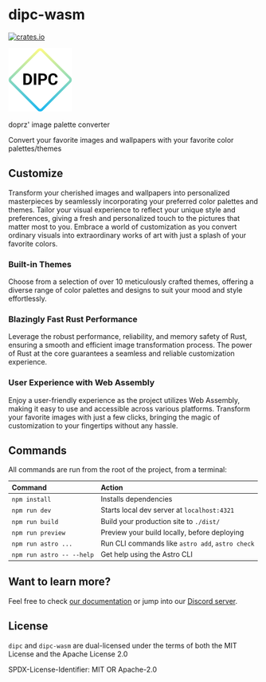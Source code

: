 # dipc-wasm

[![crates.io](https://img.shields.io/crates/v/dipc)](https://crates.io/crates/dipc)

<picture>
    <source media="(prefers-color-scheme: dark)" srcset="images/dipc_dark.png">
    <img alt="dipc light icon" src="images/dipc_light.png">
</picture>

doprz' image palette converter

Convert your favorite images and wallpapers with your favorite color palettes/themes

## Customize

Transform your cherished images and wallpapers into personalized masterpieces by seamlessly incorporating your preferred color palettes and themes. Tailor your visual experience to reflect your unique style and preferences, giving a fresh and personalized touch to the pictures that matter most to you. Embrace a world of customization as you convert ordinary visuals into extraordinary works of art with just a splash of your favorite colors.

### Built-in Themes

Choose from a selection of over 10 meticulously crafted themes, offering a diverse range of color palettes and designs to suit your mood and style effortlessly.

### Blazingly Fast Rust Performance

Leverage the robust performance, reliability, and memory safety of Rust, ensuring a smooth and efficient image transformation process. The power of Rust at the core guarantees a seamless and reliable customization experience.

### User Experience with Web Assembly

Enjoy a user-friendly experience as the project utilizes Web Assembly, making it easy to use and accessible across various platforms. Transform your favorite images with just a few clicks, bringing the magic of customization to your fingertips without any hassle.

## Commands

All commands are run from the root of the project, from a terminal:

| Command                   | Action                                           |
| :------------------------ | :----------------------------------------------- |
| `npm install`             | Installs dependencies                            |
| `npm run dev`             | Starts local dev server at `localhost:4321`      |
| `npm run build`           | Build your production site to `./dist/`          |
| `npm run preview`         | Preview your build locally, before deploying     |
| `npm run astro ...`       | Run CLI commands like `astro add`, `astro check` |
| `npm run astro -- --help` | Get help using the Astro CLI                     |

## Want to learn more?

Feel free to check [our documentation](https://docs.astro.build) or jump into our [Discord server](https://astro.build/chat).

## License

`dipc` and `dipc-wasm` are dual-licensed under the terms of both the MIT License and the Apache License 2.0

SPDX-License-Identifier: MIT OR Apache-2.0
